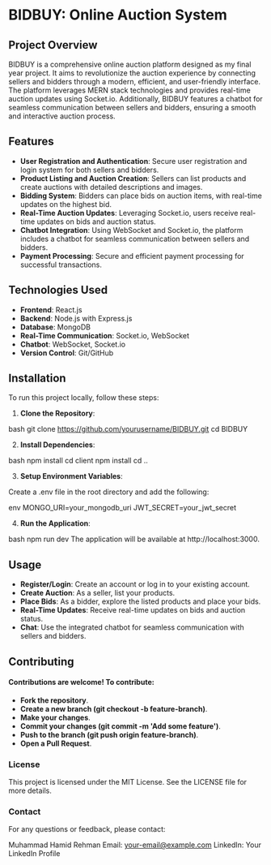 # BIDBUY: Online Auction System
## Project Overview
BIDBUY is a comprehensive online auction platform designed as my final year project. It aims to revolutionize the auction experience by connecting sellers and bidders through a modern, efficient, and user-friendly interface. The platform leverages MERN stack technologies and provides real-time auction updates using Socket.io. Additionally, BIDBUY features a chatbot for seamless communication between sellers and bidders, ensuring a smooth and interactive auction process.

## Features

- **User Registration and Authentication**: Secure user registration and login system for both sellers and bidders.
- **Product Listing and Auction Creation**: Sellers can list products and create auctions with detailed descriptions and images.
- **Bidding System**: Bidders can place bids on auction items, with real-time updates on the highest bid.
- **Real-Time Auction Updates**: Leveraging Socket.io, users receive real-time updates on bids and auction status.
- **Chatbot Integration**: Using WebSocket and Socket.io, the platform includes a chatbot for seamless communication between sellers and bidders.
- **Payment Processing**: Secure and efficient payment processing for successful transactions.
  
## Technologies Used

- **Frontend**: React.js
- **Backend**: Node.js with Express.js
- **Database**: MongoDB
- **Real-Time Communication**: Socket.io, WebSocket
- **Chatbot**: WebSocket, Socket.io
- **Version Control**: Git/GitHub
  
## Installation

To run this project locally, follow these steps:

1. **Clone the Repository**:

bash
git clone https://github.com/yourusername/BIDBUY.git
cd BIDBUY

2. **Install Dependencies**:

bash
npm install
cd client
npm install
cd ..

3. **Setup Environment Variables**:
   
Create a .env file in the root directory and add the following:

env
MONGO_URI=your_mongodb_uri
JWT_SECRET=your_jwt_secret

4. **Run the Application**:

bash
npm run dev
The application will be available at http://localhost:3000.

## Usage

- **Register/Login**: Create an account or log in to your existing account.
- **Create Auction**: As a seller, list your products.
- **Place Bids**: As a bidder, explore the listed products and place your bids.
- **Real-Time Updates**: Receive real-time updates on bids and auction status.
- **Chat**: Use the integrated chatbot for seamless communication with sellers and bidders.
  
## Contributing
#### Contributions are welcome! To contribute:

- **Fork the repository**.
- **Create a new branch (git checkout -b feature-branch)**.
- **Make your changes**.
- **Commit your changes (git commit -m 'Add some feature')**.
- **Push to the branch (git push origin feature-branch)**.
- **Open a Pull Request**.

### License
This project is licensed under the MIT License. See the LICENSE file for more details.

### Contact
For any questions or feedback, please contact:

Muhammad Hamid Rehman
Email: your-email@example.com
LinkedIn: Your LinkedIn Profile

